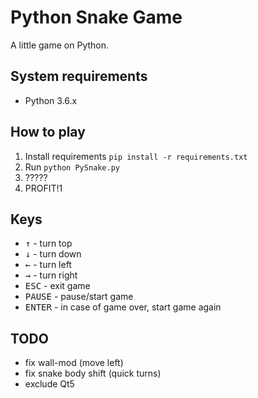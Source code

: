 # Python Snake Game
A little game on Python.

System requirements
-------------------
 - Python 3.6.x

How to play
-----------
1. Install requirements `pip install -r requirements.txt`
1. Run ``python PySnake.py``
2. ?????
3. PROFIT!1

Keys
----
 - <kbd>&#8593;</kbd> - turn top
 - <kbd>&#8595;</kbd> - turn down
 - <kbd>&#8592;</kbd> - turn left
 - <kbd>&#8594;</kbd> - turn right
 - <kbd>ESC</kbd> - exit game
 - <kbd>PAUSE</kbd> - pause/start game
 - <kbd>ENTER</kbd> - in case of game over, start game again

TODO
----
 - fix wall-mod (move left)
 - fix snake body shift (quick turns)
 - exclude Qt5
